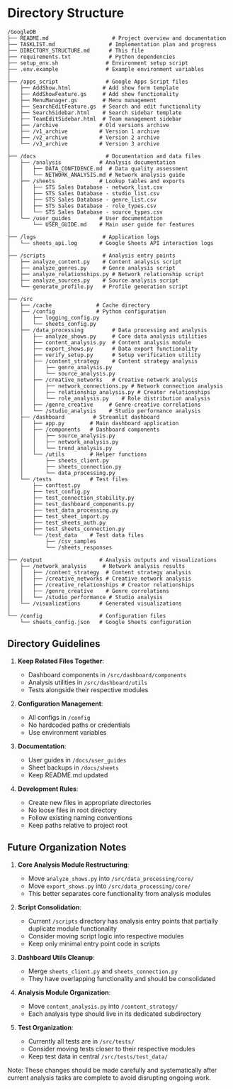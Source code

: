 # Directory Structure

```
/GoogleDB
├── README.md                    # Project overview and documentation
├── TASKLIST.md                 # Implementation plan and progress
├── DIRECTORY_STRUCTURE.md      # This file
├── requirements.txt            # Python dependencies
├── setup_env.sh               # Environment setup script
├── .env.example               # Example environment variables
│
├── /apps_script               # Google Apps Script files
│   ├── AddShow.html          # Add show form template
│   ├── AddShowFeature.gs     # Add show functionality
│   ├── MenuManager.gs        # Menu management
│   ├── SearchEditFeature.gs  # Search and edit functionality
│   ├── SearchSidebar.html    # Search sidebar template
│   ├── TeamEditSidebar.html  # Team management sidebar
│   ├── /archive             # Old versions archive
│   ├── /v1_archive          # Version 1 archive
│   ├── /v2_archive          # Version 2 archive
│   └── /v3_archive          # Version 3 archive
│
├── /docs                      # Documentation and data files
│   ├── /analysis            # Analysis documentation
│   │   ├── DATA_CONFIDENCE.md  # Data quality assessment
│   │   └── NETWORK_ANALYSIS.md # Network analysis guide
│   ├── /sheets              # Lookup tables and exports
│   │   ├── STS Sales Database - network_list.csv
│   │   ├── STS Sales Database - studio_list.csv
│   │   ├── STS Sales Database - genre_list.csv
│   │   ├── STS Sales Database - role_types.csv
│   │   └── STS Sales Database - source_types.csv
│   └── /user_guides         # User documentation
│       └── USER_GUIDE.md    # Main user guide for features
│
├── /logs                     # Application logs
│   └── sheets_api.log       # Google Sheets API interaction logs
│
├── /scripts                  # Analysis entry points
│   ├── analyze_content.py    # Content analysis script
│   ├── analyze_genres.py     # Genre analysis script
│   ├── analyze_relationships.py # Network relationship script
│   ├── analyze_sources.py    # Source analysis script
│   └── generate_profile.py   # Profile generation script
│
├── /src
│   ├── /cache              # Cache directory
│   ├── /config             # Python configuration
│   │   ├── logging_config.py
│   │   └── sheets_config.py
│   ├── /data_processing         # Data processing and analysis
│   │   ├── analyze_shows.py     # Core data analysis utilities
│   │   ├── content_analysis.py  # Content analysis module
│   │   ├── export_shows.py      # Data export functionality
│   │   ├── verify_setup.py      # Setup verification utility
│   │   ├── /content_strategy    # Content strategy analysis
│   │   │   ├── genre_analysis.py
│   │   │   └── source_analysis.py
│   │   ├── /creative_networks   # Creative network analysis
│   │   │   ├── network_connections.py # Network connection analysis
│   │   │   ├── relationship_analysis.py # Creator relationships
│   │   │   └── role_analysis.py    # Role distribution analysis
│   │   ├── /genre_creative     # Genre-creative correlations
│   │   └── /studio_analysis    # Studio performance analysis
│   ├── /dashboard         # Streamlit dashboard
│   │   ├── app.py        # Main dashboard application
│   │   ├── /components   # Dashboard components
│   │   │   ├── source_analysis.py
│   │   │   ├── network_analysis.py
│   │   │   └── trend_analysis.py
│   │   └── /utils        # Helper functions
│   │       ├── sheets_client.py
│   │       ├── sheets_connection.py
│   │       └── data_processing.py
│   └── /tests            # Test files
│       ├── conftest.py
│       ├── test_config.py
│       ├── test_connection_stability.py
│       ├── test_dashboard_components.py
│       ├── test_data_processing.py
│       ├── test_sheet_import.py
│       ├── test_sheets_auth.py
│       ├── test_sheets_connection.py
│       └── /test_data    # Test data files
│           ├── /csv_samples
│           └── /sheets_responses
│
├── /output                  # Analysis outputs and visualizations
│   ├── /network_analysis     # Network analysis results
│   │   ├── /content_strategy  # Content strategy analysis
│   │   ├── /creative_networks # Creative network analysis
│   │   ├── /creative_relationships # Creator relationships
│   │   ├── /genre_creative    # Genre correlations
│   │   └── /studio_performance # Studio analysis
│   └── /visualizations      # Generated visualizations
│
└── /config                  # Configuration files
    └── sheets_config.json   # Google Sheets configuration
```

## Directory Guidelines

1. **Keep Related Files Together**:
   - Dashboard components in `/src/dashboard/components`
   - Analysis utilities in `/src/dashboard/utils`
   - Tests alongside their respective modules

2. **Configuration Management**:
   - All configs in `/config`
   - No hardcoded paths or credentials
   - Use environment variables

3. **Documentation**:
   - User guides in `/docs/user_guides`
   - Sheet backups in `/docs/sheets`
   - Keep README.md updated

4. **Development Rules**:
   - Create new files in appropriate directories
   - No loose files in root directory
   - Follow existing naming conventions
   - Keep paths relative to project root

## Future Organization Notes

1. **Core Analysis Module Restructuring**:
   - Move `analyze_shows.py` into `/src/data_processing/core/`
   - Move `export_shows.py` into `/src/data_processing/core/`
   - This better separates core functionality from analysis modules

2. **Script Consolidation**:
   - Current `/scripts` directory has analysis entry points that partially duplicate module functionality
   - Consider moving script logic into respective modules
   - Keep only minimal entry point code in scripts

3. **Dashboard Utils Cleanup**:
   - Merge `sheets_client.py` and `sheets_connection.py`
   - They have overlapping functionality and should be consolidated

4. **Analysis Module Organization**:
   - Move `content_analysis.py` into `/content_strategy/`
   - Each analysis type should live in its dedicated subdirectory

5. **Test Organization**:
   - Currently all tests are in `/src/tests/`
   - Consider moving tests closer to their respective modules
   - Keep test data in central `/src/tests/test_data/`

Note: These changes should be made carefully and systematically after current analysis tasks are complete to avoid disrupting ongoing work.
